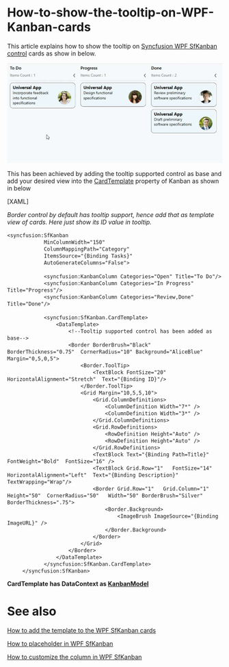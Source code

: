 # How-to-show-the-tooltip-on-WPF-Kanban-cards
This article explains how to show the tooltip on [Syncfusion WPF SfKanban control](https://help.syncfusion.com/wpf/kanban-board/getting-started) cards as show in below.

 ![](output.gif)

This has been achieved by adding the tooltip supported control as base and add your desired view into  the [CardTemplate](https://help.syncfusion.com/cr/wpf/Syncfusion.UI.Xaml.Kanban.SfKanban.html#Syncfusion_UI_Xaml_Kanban_SfKanban_CardTemplate) property of Kanban as shown in below

[XAML]

*Border control by default has tooltip support, hence add that as template view of cards. Here just show its ID value in tooltip.*
```
<syncfusion:SfKanban 
            MinColumnWidth="150" 
            ColumnMappingPath="Category" 
            ItemsSource="{Binding Tasks}"
            AutoGenerateColumns="False">

            <syncfusion:KanbanColumn Categories="Open" Title="To Do"/>
            <syncfusion:KanbanColumn Categories="In Progress" Title="Progress"/>
            <syncfusion:KanbanColumn Categories="Review,Done" Title="Done"/>
            
            <syncfusion:SfKanban.CardTemplate>
                <DataTemplate>
                    <!--Tooltip supported control has been added as base-->
                    <Border BorderBrush="Black"  BorderThickness="0.75"  CornerRadius="10" Background="AliceBlue" Margin="0,5,0,5">
                        <Border.ToolTip>
                            <TextBlock FontSize="20" HorizontalAlignment="Stretch"  Text="{Binding ID}"/>
                        </Border.ToolTip>
                        <Grid Margin="10,5,5,10">
                            <Grid.ColumnDefinitions>
                                <ColumnDefinition Width="7*" />
                                <ColumnDefinition Width="3*" />
                            </Grid.ColumnDefinitions>
                            <Grid.RowDefinitions>
                                <RowDefinition Height="Auto" />
                                <RowDefinition Height="Auto" />
                            </Grid.RowDefinitions>
                            <TextBlock Text="{Binding Path=Title}"  FontWeight="Bold"  FontSize="16" />
                            <TextBlock Grid.Row="1"   FontSize="14"  HorizontalAlignment="Left"  Text="{Binding Description}"  TextWrapping="Wrap"/>
                            <Border Grid.Row="1"   Grid.Column="1"  Height="50"  CornerRadius="50"   Width="50" BorderBrush="Silver" BorderThickness=".75">
                                <Border.Background>
                                    <ImageBrush ImageSource="{Binding ImageURL}" />
                                </Border.Background>
                            </Border>
                        </Grid>
                    </Border>
                </DataTemplate>
            </syncfusion:SfKanban.CardTemplate>   
     </syncfusion:SfKanban>
```
**CardTemplate has DataContext as [KanbanModel](https://help.syncfusion.com/cr/wpf/Syncfusion.UI.Xaml.Kanban.KanbanModel.html)**

# See also

[How to add the template to the WPF SfKanban cards](https://help.syncfusion.com/wpf/kanban-board/cards#template)

[How to placeholder in WPF SfKanban](https://help.syncfusion.com/wpf/kanban-board/placeholderstyle)

[How to customize the column in WPF SfKanban](https://help.syncfusion.com/wpf/kanban-board/column)


